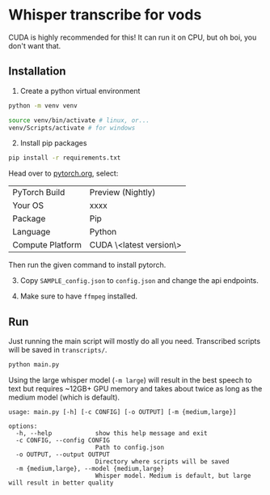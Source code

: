 # Whisper transcribe for vods

CUDA is highly recommended for this! It can run it on CPU, but oh boi, you don't want that.

## Installation

1. Create a python virtual environment

```bash
python -m venv venv

source venv/bin/activate # linux, or...
venv/Scripts/activate # for windows
```

2. Install pip packages

```bash
pip install -r requirements.txt
```

Head over to [pytorch.org](https://pytorch.org/get-started/locally/), select:

<table>
    <tr>
        <td>PyTorch Build</td>
        <td>Preview (Nightly)</td>
    </tr>
    <tr>
        <td>Your OS</td>
        <td>xxxx</td>
    </tr>
    <tr>
        <td>Package</td>
        <td>Pip</td>
    </tr>
    <tr>
        <td>Language</td>
        <td>Python</td>
    </tr>
    <tr>
        <td>Compute Platform</td>
        <td>CUDA \&lt;latest version\&gt;</td>
    </tr>
</table>

Then run the given command to install pytorch.

3. Copy `SAMPLE_config.json` to `config.json` and change the api endpoints.

4. Make sure to have `ffmpeg` installed.

## Run

Just running the main script will mostly do all you need. Transcribed scripts will be saved in `transcripts/`.

```bash
python main.py
```

Using the large whisper model (`-m large`) will result in the best speech to text but requires ~12GB+ GPU memory and takes about twice as long as the medium model (which is default).

```
usage: main.py [-h] [-c CONFIG] [-o OUTPUT] [-m {medium,large}]

options:
  -h, --help            show this help message and exit
  -c CONFIG, --config CONFIG
                        Path to config.json
  -o OUTPUT, --output OUTPUT
                        Directory where scripts will be saved
  -m {medium,large}, --model {medium,large}
                        Whisper model. Medium is default, but large will result in better quality
```
